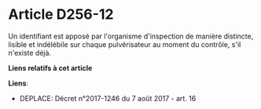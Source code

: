 # Article D256-12

Un identifiant est apposé par l'organisme d'inspection de manière distincte, lisible et indélébile sur chaque pulvérisateur
au moment du contrôle, s'il n'existe déjà.

**Liens relatifs à cet article**

**Liens**:

  - DEPLACE: Décret n°2017-1246 du 7 août 2017 - art. 16
